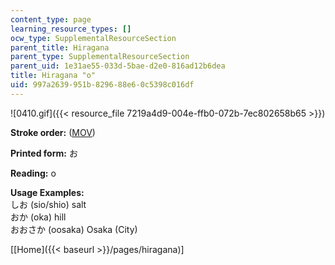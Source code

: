 ```yaml
---
content_type: page
learning_resource_types: []
ocw_type: SupplementalResourceSection
parent_title: Hiragana
parent_type: SupplementalResourceSection
parent_uid: 1e31ae55-033d-5bae-d2e0-816ad12b6dea
title: Hiragana "o"
uid: 997a2639-951b-8296-88e6-0c5398c016df
---
```


![0410.gif]({{< resource_file 7219a4d9-004e-ffb0-072b-7ec802658b65 >}})

**Stroke order:** ([MOV](http://www.archive.org/download/MITRES21F.01S10_HIRAGANA_CHARACTERS/0410.mov))

**Printed form:** お

**Reading:** o

**Usage Examples:**  
しお (sio/shio) salt  
おか (oka) hill  
おおさか (oosaka) Osaka (City)

  
\[[Home]({{< baseurl >}}/pages/hiragana)\]